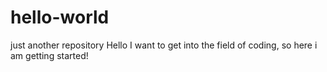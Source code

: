 # hello-world
just another repository 
Hello I want to get into the field of coding, so here i am getting started!
